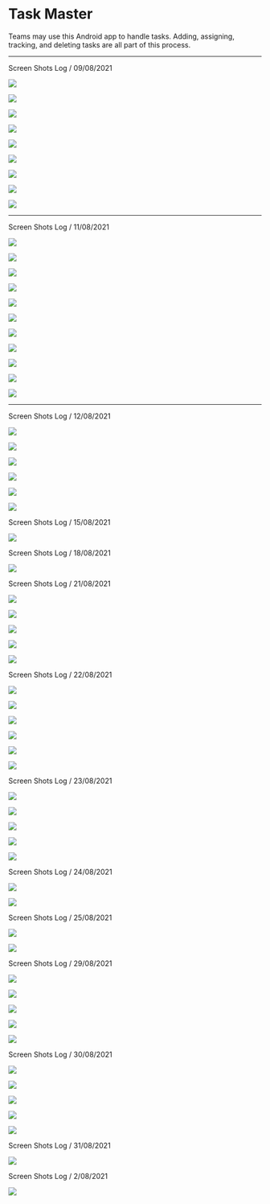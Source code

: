 # Task Master

Teams may use this Android app to handle tasks. Adding, assigning, tracking, and deleting tasks are
all part of this process.


***

Screen Shots Log / 09/08/2021

![](screenshots/lab27/Screenshot_1.png)

![](screenshots/lab27/Screenshot_2.png)

![](screenshots/lab27/Screenshot_3.png)

![](screenshots/lab27/Screenshot_4.png)

![](screenshots/lab27/Screenshot_5.png)

![](screenshots/lab27/Screenshot_6.png)

![](screenshots/lab27/Screenshot_7.png)

![](screenshots/lab27/Screenshot_8.png)

![](screenshots/lab27/Screenshot_9.png)


***

Screen Shots Log / 11/08/2021

![](screenshots/lab28/Screenshot_1.png)

![](screenshots/lab28/Screenshot_2.png)

![](screenshots/lab28/Screenshot_3.png)

![](screenshots/lab28/Screenshot_4.png)

![](screenshots/lab28/Screenshot_5.png)

![](screenshots/lab28/Screenshot_6.png)

![](screenshots/lab28/Screenshot_7.png)

![](screenshots/lab28/Screenshot_8.png)

![](screenshots/lab28/Screenshot_9.png)

![](screenshots/lab28/Screenshot_10.png)

![](screenshots/lab28/Screenshot_11.png)

***

Screen Shots Log / 12/08/2021

![](screenshots/lab29/Screenshot_1.png)

![](screenshots/lab29/Screenshot_2.png)

![](screenshots/lab29/Screenshot_3.png)

![](screenshots/lab29/Screenshot_4.png)

![](screenshots/lab29/Screenshot_5.png)

![](screenshots/lab29/Screenshot_6.png)

Screen Shots Log / 15/08/2021

![](screenshots/lab31/Screenshot_1.png)

Screen Shots Log / 18/08/2021

![](screenshots/lab32/Screenshot_1.png)

Screen Shots Log / 21/08/2021

![](screenshots/lab33/Screenshot1.png)

![](screenshots/lab33/Screenshot2.png)

![](screenshots/lab33/Screenshot3.png)

![](screenshots/lab33/Screenshot4.png)

![](screenshots/lab33/Screenshot5.png)

Screen Shots Log / 22/08/2021

![](screenshots/lab36/Screenshot1.png)

![](screenshots/lab36/Screenshot2.png)

![](screenshots/lab36/Screenshot3.png)

![](screenshots/lab36/Screenshot4.png)

![](screenshots/lab36/Screenshot5.png)

![](screenshots/lab36/Screenshot6.png)


Screen Shots Log / 23/08/2021

![](screenshots/lab37/Screenshot1.png)

![](screenshots/lab37/Screenshot2.png)

![](screenshots/lab37/Screenshot3.png)

![](screenshots/lab37/Screenshot4.png)

![](screenshots/lab37/Screenshot5.png)

Screen Shots Log / 24/08/2021

![](screenshots/lab38/Screenshot1.png)

![](screenshots/lab38/Screenshot2.png)

Screen Shots Log / 25/08/2021

![](screenshots/lab39/Screenshot1.png)

![](screenshots/lab39/Screenshot2.png)

Screen Shots Log / 29/08/2021

![](screenshots/lab41/screenshot1.png)

![](screenshots/lab41/screenshot2.png)

![](screenshots/lab41/screenshot3.png)

![](screenshots/lab41/screenshot4.png)

![](screenshots/lab41/screenshot5.png)

Screen Shots Log / 30/08/2021

![](screenshots/lab42/screenshot1.png)

![](screenshots/lab42/screenshot2.png)

![](screenshots/lab42/screenshot3.png)

![](screenshots/lab42/screenshot4.png)

![](screenshots/lab42/screenshot5.png)

Screen Shots Log / 31/08/2021

![](screenshots/lab43/screenshot1.png)

Screen Shots Log / 2/08/2021

![](screenshots/lab44/screenshot1.png)